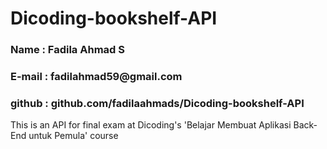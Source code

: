 # Dicoding-bookshelf-API

<h3>Name    : Fadila Ahmad S</h3>
<h3>E-mail  : fadilahmad59@gmail.com</h3>
<h3>github  : github.com/fadilaahmads/Dicoding-bookshelf-API</h3>

This is an API for final exam at Dicoding's  'Belajar Membuat Aplikasi Back-End untuk Pemula' course
